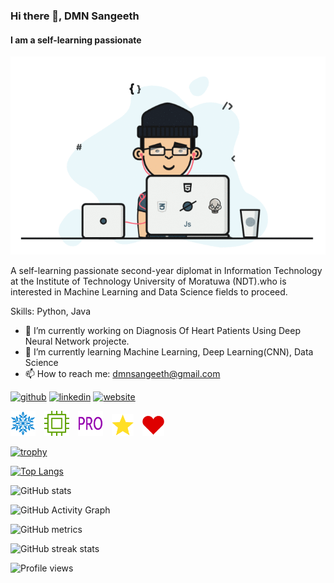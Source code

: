 ### Hi there 👋, DMN Sangeeth
#### I am a self-learning passionate
![I am GitHub Readme Generator's creator](https://github.com/DMN-SANGEETH/DMN-SANGEETH/blob/main/img.png)

A self-learning passionate second-year diplomat in Information Technology at the Institute of Technology University of Moratuwa (NDT).who is interested in Machine Learning and Data Science fields to proceed.

Skills: Python, Java

- 🔭 I’m currently working on Diagnosis Of Heart Patients Using Deep Neural Network projecte. 
- 🌱 I’m currently learning Machine Learning, Deep Learning(CNN), Data Science 
- 📫 How to reach me: dmnsangeeth@gmail.com 


[<img src='https://cdn.jsdelivr.net/npm/simple-icons@3.0.1/icons/github.svg' alt='github' height='40'>](https://github.com/DMN-SANGEETH)  [<img src='https://cdn.jsdelivr.net/npm/simple-icons@3.0.1/icons/linkedin.svg' alt='linkedin' height='40'>](https://www.linkedin.com/in/www.linkedin.com/in/dmn-sangeeth/)  [<img src='https://cdn.jsdelivr.net/npm/simple-icons@3.0.1/icons/icloud.svg' alt='website' height='40'>](https://education5033.wordpress.com)  

<a href='https://archiveprogram.github.com/'><img src='https://raw.githubusercontent.com/acervenky/animated-github-badges/master/assets/acbadge.gif' width='40' height='40'></a> <a href='https://docs.github.com/en/developers'><img src='https://raw.githubusercontent.com/acervenky/animated-github-badges/master/assets/devbadge.gif' width='40' height='40'></a> <a href='https://github.com/pricing'><img src='https://raw.githubusercontent.com/acervenky/animated-github-badges/master/assets/pro.gif' width='40' height='40'></a> <a href='https://stars.github.com/'><img src='https://raw.githubusercontent.com/acervenky/animated-github-badges/master/assets/starbadge.gif' width='35' height='35'></a> <a href='https://docs.github.com/en/github/supporting-the-open-source-community-with-github-sponsors'><img src='https://raw.githubusercontent.com/acervenky/animated-github-badges/master/assets/sponsorbadge.gif' width='35' height='35'></a> 

[![trophy](https://github-profile-trophy.vercel.app/?username=DMN-SANGEETH)](https://github.com/ryo-ma/github-profile-trophy)

[![Top Langs](https://github-readme-stats.vercel.app/api/top-langs/?username=DMN-SANGEETH)](https://github.com/anuraghazra/github-readme-stats)

![GitHub stats](https://github-readme-stats.vercel.app/api?username=DMN-SANGEETH&show_icons=true)  

![GitHub Activity Graph](https://activity-graph.herokuapp.com/graph?username=DMN-SANGEETH)  

![GitHub metrics](https://metrics.lecoq.io/DMN-SANGEETH)  

![GitHub streak stats](https://github-readme-streak-stats.herokuapp.com/?user=DMN-SANGEETH)  

![Profile views](https://gpvc.arturio.dev/DMN-SANGEETH)  
